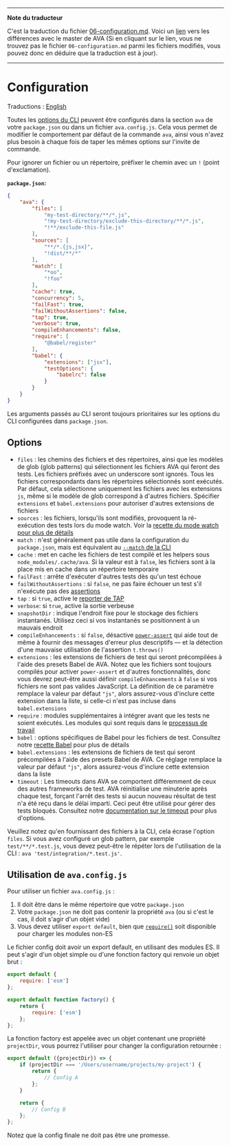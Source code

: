 ___
**Note du traducteur**

C'est la traduction du fichier [06-configuration.md](https://github.com/avajs/ava/blob/master/docs/06-configuration.md). Voici un [lien](https://github.com/avajs/ava/compare/94064702837583f1cd3920142c5d0ce50e71e255...master#diff-e314afbd72d4daaedf4d543da317ad58) vers les différences avec le master de AVA (Si en cliquant sur le lien, vous ne trouvez pas le fichier `06-configuration.md` parmi les fichiers modifiés, vous pouvez donc en déduire que la traduction est à jour).
___
# Configuration

Traductions : [English](https://github.com/avajs/ava/blob/master/docs/06-configuration.md)

Toutes les [options du CLI](./05-command-line.md) peuvent être configurés dans la section `ava` de votre `package.json` ou dans un fichier `ava.config.js`. Cela vous permet de modifier le comportement par défaut de la commande `ava`, ainsi vous n'avez plus besoin à chaque fois de taper les mêmes options sur l'invite de commande.

Pour ignorer un fichier ou un répertoire, préfixer le chemin avec un `!` (point d'exclamation).

**`package.json`:**

```json
{
	"ava": {
		"files": [
			"my-test-directory/**/*.js",
			"!my-test-directory/exclude-this-directory/**/*.js",
			"!**/exclude-this-file.js"
		],
		"sources": [
			"**/*.{js,jsx}",
			"!dist/**/*"
		],
		"match": [
			"*oo",
			"!foo"
		],
		"cache": true,
		"concurrency": 5,
		"failFast": true,
		"failWithoutAssertions": false,
		"tap": true,
		"verbose": true,
		"compileEnhancements": false,
		"require": [
			"@babel/register"
		],
		"babel": {
			"extensions": ["jsx"],
			"testOptions": {
				"babelrc": false
			}
		}
	}
}
```

Les arguments passés au CLI seront toujours prioritaires sur les options du CLI configurées dans `package.json`.

## Options

- `files` : les chemins des fichiers et des répertoires, ainsi que les modèles de glob (glob patterns) qui sélectionnent les fichiers AVA qui feront des tests. Les fichiers préfixés avec un underscore sont ignorés. Tous les fichiers correspondants dans les répertoires sélectionnés sont exécutés. Par défaut, cela sélectionne uniquement les fichiers avec les extensions `js`, même si le modèle de glob correspond à d'autres fichiers. Spécifier `extensions` et `babel.extensions` pour autoriser d'autres extensions de fichiers
- `sources` : les fichiers, lorsqu'ils sont modifiés, provoquent la ré-exécution des tests lors du mode watch. Voir la [recette du mode watch pour plus de détails](https://github.com/avajs/ava/blob/master/docs/recipes/watch-mode.md#les-fichiers-sources-et-les-fichiers-de-test)
- `match` : n'est généralement pas utile dans la configuration du `package.json`, mais est équivalent au [`--match` de la CLI](./05-command-line.md#exécution-de-tests-correspondants-à-des-titres)
- `cache` : met en cache les fichiers de test compilé et les helpers sous `node_modules/.cache/ava`. Si la valeur est à `false`, les fichiers sont à la place mis en cache dans un répertoire temporaire
- `failFast` : arrête d'exécuter d'autres tests dès qu'un test échoue
- `failWithoutAssertions` : si `false`, ne pas faire échouer un test s'il n'exécute pas des [assertions](./03-assertions.md)
- `tap` : si `true`, active le [reporter de TAP](./05-command-line.md#reporter-de-tap)
- `verbose`: si `true`, active la sortie verbeuse
- `snapshotDir` : indique l'endroit fixe pour le stockage des fichiers instantanés. Utilisez ceci si vos instantanés se positionnent à un mauvais endroit
- `compileEnhancements` : si `false`, désactive [`power-assert`](./03-assertions.md#messages-dassertions-améliorés) qui aide tout de même à fournir des messages d'erreur plus descriptifs — et la détection d'une mauvaise utilisation de l'assertion `t.throws()`
- `extensions` : les extensions de fichiers de test qui seront précompilées à l'aide des presets Babel de AVA. Notez que les fichiers sont toujours compilés pour activer `power-assert` et d'autres fonctionnalités, donc vous devrez peut-être aussi définir `compileEnhancements` à `false` si vos fichiers ne sont pas valides JavaScript. La définition de ce paramètre remplace la valeur par défaut `"js"`, alors assurez-vous d'inclure cette extension dans la liste, si celle-ci n'est pas incluse dans `babel.extensions`
- `require` : modules supplémentaires à intégrer avant que les tests ne soient exécutés. Les modules qui sont requis dans le [processus de travail](./01-writing-tests.md#isolement-du-processus)
- `babel` : options spécifiques de Babel pour les fichiers de test. Consultez notre [recette Babel](./recipes/babel.md#configuration-de-babel) pour plus de détails
- `babel.extensions` : les extensions de fichiers de test qui seront précompilées à l'aide des presets Babel de AVA. Ce réglage remplace la valeur par défaut `"js"`, alors assurez-vous d'inclure cette extension dans la liste
- `timeout` : Les timeouts dans AVA se comportent différemment de ceux des autres frameworks de test. AVA réinitialise une minuterie après chaque test, forçant l'arrêt des tests si aucun nouveau résultat de test n'a été reçu dans le délai imparti. Ceci peut être utilisé pour gérer des tests bloqués. Consultez notre [documentation sur le timeout](./07-test-timeouts.md) pour plus d'options.

Veuillez notez qu'en fournissant des fichiers à la CLI, cela écrase l'option `files`. Si vous avez configuré un glob pattern, par exemple `test/**/*.test.js`, vous devez peut-être le répéter lors de l'utilisation de la CLI : `ava 'test/integration/*.test.js'`.

## Utilisation de `ava.config.js`

Pour utiliser un fichier `ava.config.js` :

1. Il doit être dans le même répertoire que votre `package.json`
2. Votre `package.json` ne doit pas contenir la propriété `ava` (ou si c'est le cas, il doit s'agir d'un objet vide)
3. Vous devez utiliser `export default`, bien que [`require()`](https://nodejs.org/api/modules.html#modules_require_id) soit disponible pour charger les modules non-ES

Le fichier config doit avoir un export default, en utilisant des modules ES. Il peut s'agir d'un objet simple ou d'une fonction factory qui renvoie un objet brut :

```js
export default {
	require: ['esm']
};
```

```js
export default function factory() {
	return {
		require: ['esm']
	};
};
```

La fonction factory est appelée avec un objet contenant une propriété `projectDir`, vous pourrez l'utiliser pour changer la configuration retournée :

```js
export default ({projectDir}) => {
	if (projectDir === '/Users/username/projects/my-project') {
		return {
			// Config A
		};
	}

	return {
		// Config B
	};
};
```

Notez que la config finale ne doit pas être une promesse.
